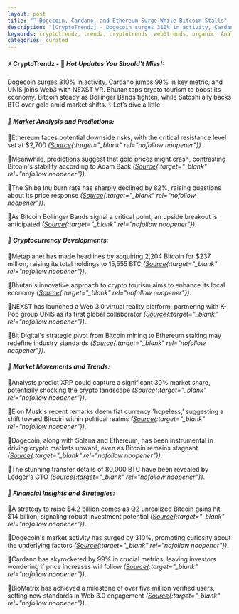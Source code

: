 ```yaml
---
layout: post
title: "🌌 Dogecoin, Cardano, and Ethereum Surge While Bitcoin Stalls"
description: "[CryptoTrendz] - Dogecoin surges 310% in activity, Cardano jumps 99% in key metric, and UNIS joins Web3 with NEXST VR. Bhutan taps crypto tourism to boost its economy. Bitcoin steady as Bollinger Bands tighten, while Satoshi ally backs BTC over gold amid market shifts."
keywords: cryptotrendz, trendz, cryptotrends, web3trends, organic, Analyst, Bitcoin, Market, Musk, crypto, BTC, Mining, Bhutan, Ethereum, Revenue
categories: curated
---
```


#### ⚡ CryptoTrendz - 📌 *Hot Updates You Should't Miss!:*

Dogecoin surges 310% in activity, Cardano jumps 99% in key metric, and UNIS joins Web3 with NEXST VR. Bhutan taps crypto tourism to boost its economy. Bitcoin steady as Bollinger Bands tighten, while Satoshi ally backs BTC over gold amid market shifts. ✨Let’s dive a little:


#### *🔖  Market Analysis and Predictions:*  

🔹Ethereum faces potential downside risks, with the critical resistance level set at $2,700 *([Source](https://s.avyag.com/0nxy){:target="_blank" rel="nofollow noopener"})*.  

🔹Meanwhile, predictions suggest that gold prices might crash, contrasting Bitcoin's stability according to Adam Back *([Source](https://s.avyag.com/4mc5){:target="_blank" rel="nofollow noopener"})*.  

🔹The Shiba Inu burn rate has sharply declined by 82%, raising questions about its price response *([Source](https://s.avyag.com/mw0o){:target="_blank" rel="nofollow noopener"})*.  

🔹As Bitcoin Bollinger Bands signal a critical point, an upside breakout is anticipated *([Source](https://s.avyag.com/0stm){:target="_blank" rel="nofollow noopener"})*.  

#### *🔖  Cryptocurrency Developments:*  

🔹Metaplanet has made headlines by acquiring 2,204 Bitcoin for $237 million, raising its total holdings to 15,555 BTC *([Source](https://s.avyag.com/715a){:target="_blank" rel="nofollow noopener"})*.  

🔹Bhutan's innovative approach to crypto tourism aims to enhance its local economy *([Source](https://s.avyag.com/ep5t){:target="_blank" rel="nofollow noopener"})*.  

🔹NEXST has launched a Web 3.0 virtual reality platform, partnering with K-Pop group UNIS as its first global collaborator *([Source](https://s.avyag.com/y7x0){:target="_blank" rel="nofollow noopener"})*.  

🔹Bit Digital's strategic pivot from Bitcoin mining to Ethereum staking may redefine industry standards *([Source](https://s.avyag.com/xc3d){:target="_blank" rel="nofollow noopener"})*.  

#### *🔖  Market Movements and Trends:*  

🔹Analysts predict XRP could capture a significant 30% market share, potentially shocking the crypto landscape *([Source](https://s.avyag.com/37pw){:target="_blank" rel="nofollow noopener"})*.  

🔹Elon Musk's recent remarks deem fiat currency 'hopeless,' suggesting a shift toward Bitcoin within political realms *([Source](https://s.avyag.com/30ia){:target="_blank" rel="nofollow noopener"})*.  

🔹Dogecoin, along with Solana and Ethereum, has been instrumental in driving crypto markets upward, even as Bitcoin remains stagnant *([Source](https://s.avyag.com/jdfy){:target="_blank" rel="nofollow noopener"})*.  

🔹The stunning transfer details of 80,000 BTC have been revealed by Ledger's CTO *([Source](https://s.avyag.com/je4r){:target="_blank" rel="nofollow noopener"})*.  

#### *🔖  Financial Insights and Strategies:*  

🔹A strategy to raise $4.2 billion comes as Q2 unrealized Bitcoin gains hit $14 billion, signaling robust investment potential *([Source](https://s.avyag.com/0z8s){:target="_blank" rel="nofollow noopener"})*.  

🔹Dogecoin's market activity has surged by 310%, prompting curiosity about the underlying factors *([Source](https://s.avyag.com/4xnb){:target="_blank" rel="nofollow noopener"})*.  

🔹Cardano has skyrocketed by 99% in crucial metrics, leaving investors wondering if price increases will follow *([Source](https://s.avyag.com/bzmz){:target="_blank" rel="nofollow noopener"})*.  

🔹BioMatrix has achieved a milestone of over five million verified users, setting new standards in Web 3.0 engagement *([Source](https://s.avyag.com/n9j1){:target="_blank" rel="nofollow noopener"})*.
